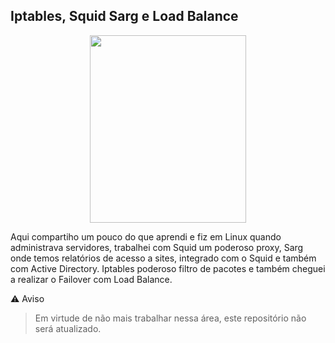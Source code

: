 ## Iptables, Squid Sarg e Load Balance

<p align="center">
    <img width="250" height="300" src="http://tidahora.com.br/wp-content/uploads/2018/03/iptables-family-guy.gif">
</p>

Aqui compartiho um pouco do que aprendi e fiz em Linux quando administrava servidores, trabalhei com Squid um poderoso proxy, Sarg onde temos relatórios de acesso a sites, integrado com o Squid e também com Active Directory. Iptables poderoso filtro de pacotes e também cheguei a realizar o Failover com Load Balance.  

⚠️ Aviso
> Em virtude de não mais trabalhar nessa área, este repositório não será atualizado.